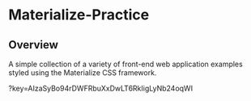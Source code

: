 # Materialize-Practice

## Overview
A simple collection of a variety of front-end web application examples styled using the Materialize CSS framework.

?key=AIzaSyBo94rDWFRbuXxDwLT6RkIigLyNb24oqWI